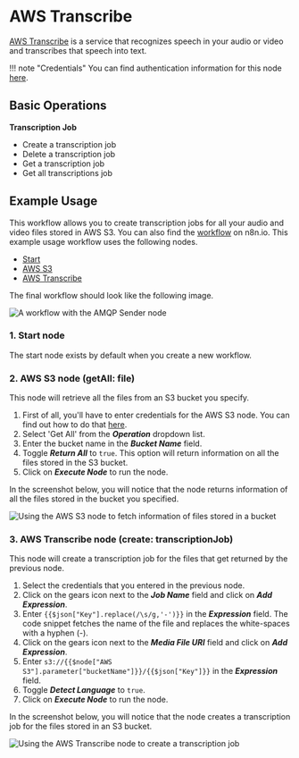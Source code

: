 # AWS Transcribe

[AWS Transcribe](https://aws.amazon.com/transcribe/) is a service that recognizes speech in your audio or video and transcribes that speech into text.

!!! note "Credentials"
    You can find authentication information for this node [here](/integrations/builtin/credentials/aws/).


## Basic Operations

**Transcription Job**
- Create a transcription job
- Delete a transcription job
- Get a transcription job
- Get all transcriptions job


## Example Usage

This workflow allows you to create transcription jobs for all your audio and video files stored in AWS S3. You can also find the [workflow](https://n8n.io/workflows/1111) on n8n.io. This example usage workflow uses the following nodes.
- [Start](/integrations/builtin/core-nodes/n8n-nodes-base.start/)
- [AWS S3](/integrations/builtin/app-nodes/n8n-nodes-base.awsS3/)
- [AWS Transcribe]()

The final workflow should look like the following image.

![A workflow with the AMQP Sender node](/_images/integrations/builtin/app-nodes/awstranscribe/workflow.png)

### 1. Start node

The start node exists by default when you create a new workflow.

### 2. AWS S3 node (getAll: file)

This node will retrieve all the files from an S3 bucket you specify.

1. First of all, you'll have to enter credentials for the AWS S3 node. You can find out how to do that [here](/integrations/builtin/credentials/aws/).
2. Select 'Get All' from the ***Operation*** dropdown list.
3. Enter the bucket name in the ***Bucket Name*** field.
4. Toggle ***Return All*** to `true`. This option will return information on all the files stored in the S3 bucket.
5. Click on ***Execute Node*** to run the node.

In the screenshot below, you will notice that the node returns information of all the files stored in the bucket you specified.

![Using the AWS S3 node to fetch information of files stored in a bucket](/_images/integrations/builtin/app-nodes/awstranscribe/awss3_node.png)

### 3. AWS Transcribe node (create: transcriptionJob)

This node will create a transcription job for the files that get returned by the previous node.

1. Select the credentials that you entered in the previous node.
2. Click on the gears icon next to the ***Job Name*** field and click on ***Add Expression***.
3. Enter `{{$json["Key"].replace(/\s/g,'-')}}` in the ***Expression*** field. The code snippet fetches the name of the file and replaces the white-spaces with a hyphen (-).
4. Click on the gears icon next to the ***Media File URI*** field and click on ***Add Expression***.
5. Enter `s3://{{$node["AWS S3"].parameter["bucketName"]}}/{{$json["Key"]}}` in the ***Expression*** field.
6. Toggle ***Detect Language*** to `true`.
7. Click on ***Execute Node*** to run the node.

In the screenshot below, you will notice that the node creates a transcription job for the files stored in an S3 bucket.

![Using the AWS Transcribe node to create a transcription job](/_images/integrations/builtin/app-nodes/awstranscribe/awstranscribe_node.png)
